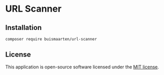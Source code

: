# URL Scanner

## Installation

```
composer require buismaarten/url-scanner
```

## License

This application is open-source software licensed under the [MIT license](https://opensource.org/license/MIT/).

